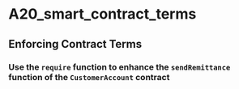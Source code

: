 # A20_smart_contract_terms
## Enforcing Contract Terms
### Use the `require` function to enhance the `sendRemittance` function of the `CustomerAccount` contract
